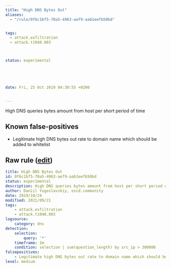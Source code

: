 ```yaml
---
title: "High DNS Bytes Out"
aliases:
  - "/rule/0f6c1bf5-70a5-4963-aef9-aab1eefb50bd"


tags:
  - attack.exfiltration
  - attack.t1048.003



status: experimental





date: Fri, 25 Oct 2019 04:30:55 +0200


---
```


High DNS queries bytes amount from host per short period of time

<!--more-->


## Known false-positives

* Legitimate high DNS bytes out rate to domain name which should be added to whitelist




## Raw rule ([edit](https://github.com/SigmaHQ/sigma/edit/master/rules/network/net_high_dns_bytes_out.yml))
```yaml
title: High DNS Bytes Out
id: 0f6c1bf5-70a5-4963-aef9-aab1eefb50bd
status: experimental
description: High DNS queries bytes amount from host per short period of time
author: Daniil Yugoslavskiy, oscd.community
date: 2019/10/24
modified: 2021/09/21
tags:
    - attack.exfiltration
    - attack.t1048.003
logsource:
    category: dns
detection:
    selection:
        query: '*'
    timeframe: 1m
    condition: selection | sum(question_length) by src_ip > 300000
falsepositives:
    - Legitimate high DNS bytes out rate to domain name which should be added to whitelist
level: medium
```
